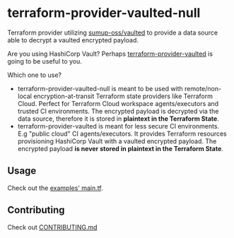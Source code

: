 # terraform-provider-vaulted-null

Terraform provider utilizing [sumup-oss/vaulted](https://github.com/sumup-oss/vaulted) to provide a data source
 able to decrypt a vaulted encrypted payload. 

Are you using HashiCorp Vault? Perhaps [terraform-provider-vaulted](https://github.com/sumup-oss/terraform-provider-vaulted)
 is going to be useful to you.

Which one to use?

* terraform-provider-vaulted-null is meant to be used with remote/non-local encryption-at-transit Terraform state providers like Terraform Cloud. 
  Perfect for Terraform Cloud workspace agents/executors and trusted CI environments.
  The encrypted payload is decrypted via the data source, therefore it is stored in **plaintext in the Terraform State**.
* terraform-provider-vaulted is meant for less secure CI environments. E.g "public cloud" CI agents/executors. 
  It provides Terraform resources provisioning HashiCorp Vault with a vaulted encrypted payload. 
  The encrypted payload **is never stored in plaintext in the Terraform State**.

## Usage

Check out the [examples' main.tf](./examples/main.tf).

## Contributing

Check out [CONTRIBUTING.md](./CONTRIBUTING.md)

